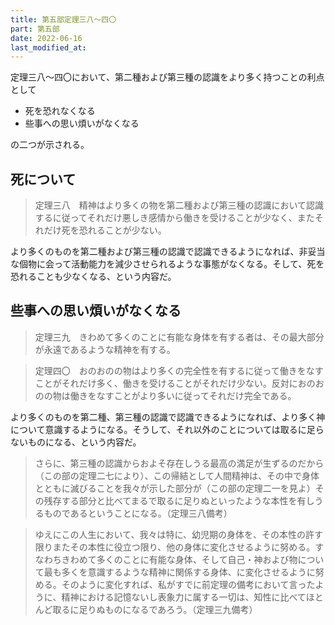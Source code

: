 ```yaml
---
title: 第五部定理三八～四〇
part: 第五部
date: 2022-06-16
last_modified_at: 
---
```


定理三八～四〇において、第二種および第三種の認識をより多く持つことの利点として

- 死を恐れなくなる
- 些事への思い煩いがなくなる

の二つが示される。

## 死について

>定理三八　精神はより多くの物を第二種および第三種の認識において認識するに従ってそれだけ悪しき感情から働きを受けることが少なく、またそれだけ死を恐れることが少ない。

より多くのものを第二種および第三種の認識で認識できるようになれば、非妥当な個物に会って活動能力を減少させられるような事態がなくなる。そして、死を恐れることも少なくなる、という内容だ。

## 些事への思い煩いがなくなる

>定理三九　きわめて多くのことに有能な身体を有する者は、その最大部分が永遠であるような精神を有する。

>定理四〇　おのおのの物はより多くの完全性を有するに従って働きをなすことがそれだけ多く、働きを受けることがそれだけ少ない。反対におのおのの物は働きをなすことがより多いに従ってそれだけ完全である。

より多くのものを第二種、第三種の認識で認識できるようになれば、より多く神について意識するようになる。そうして、それ以外のことについては取るに足らないものになる、という内容だ。

>さらに、第三種の認識からおよそ存在しうる最高の満足が生ずるのだから（この部の定理二七により）、この帰結として人間精神は、その中で身体とともに滅びることを我々が示した部分が（この部の定理二一を見よ）その残存する部分と比べてまるで取るに足りぬといったような本性を有しうるものであるということになる。（定理三八備考）

>ゆえにこの人生において、我々は特に、幼児期の身体を、その本性の許す限りまたその本性に役立つ限り、他の身体に変化させるように努める。すなわちきわめて多くのことに有能な身体、そして自己・神および物について最も多くを意識するような精神に関係する身体、に変化させるように努める。そのように変化すれば、私がすでに前定理の備考において言ったように、精神における記憶ないし表象力に属する一切は、知性に比べてほとんど取るに足りぬものになるであろう。（定理三九備考）

